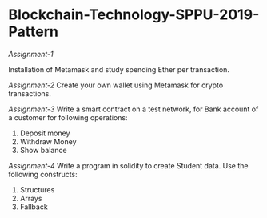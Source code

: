 # Blockchain-Technology-SPPU-2019-Pattern

*Assignment-1*

Installation of Metamask and study spending Ether per transaction.

*Assignment-2*
Create your own wallet using Metamask for crypto transactions.

*Assignment-3*
Write a smart contract on a test network, for Bank account of a customer for following operations:
1. Deposit money
2. Withdraw Money
3. Show balance

*Assignment-4*
Write a program in solidity to create Student data. Use the following constructs:
1. Structures
2. Arrays
3. Fallback
